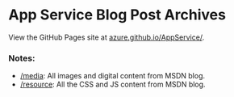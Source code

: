 # App Service Blog Post Archives

View the GitHub Pages site at [azure.github.io/AppService/](https://azure.github.io/AppService/).

### Notes:
- [/media](/media): All images and digital content from MSDN blog.
- [/resource](/resource): All the CSS and JS content from MSDN blog.